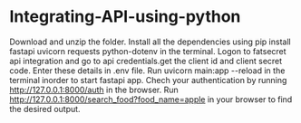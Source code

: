 # Integrating-API-using-python
Download and unzip the folder.
Install all the dependencies using pip install fastapi uvicorn requests python-dotenv in the terminal.
Logon to fatsecret api integration and go to api credentials.get the client id and client secret code.
Enter these details in  .env file.
Run uvicorn main:app --reload in the terminal inorder to start fastapi app.
Chech your authentication by running http://127.0.0.1:8000/auth in the browser.
Run http://127.0.0.1:8000/search_food?food_name=apple in your browser to find the desired output.
